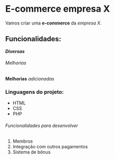 # E-commerce empresa X

Vamos criar uma **e-commerce** da *empresa X*.

## Funcionalidades:

_**Diversas**_

###### Melhorias

__Melhorias__ _adicionadas_

### Linguagens do projeto:

* HTML
* CSS
* PHP

###### Funcionalidades para desenvolver

1. Membros
2. Integração com outros pagamentos
3. Sistema de bônus